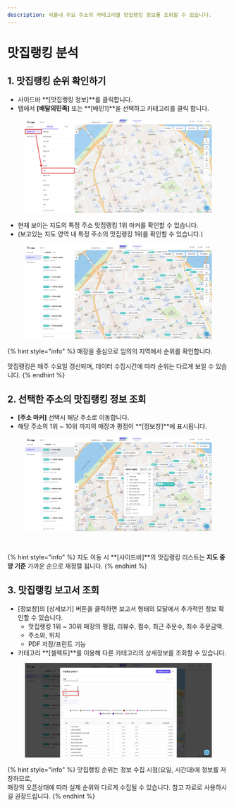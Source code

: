 ```yaml
---
description: 서울내 주요 주소의 카테고리별 맛집랭킹 정보를 조회할 수 있습니다.
---
```


# 맛집랭킹 분석

## 1. 맛집랭킹 순위 확인하기

* 사이드바 **\[맛집랭킹 정보]**를 클릭합니다.
* 탭에서 **\[배달의민족]** 또는 **\[배민1]**을 선택하고 카테고리를 클릭 합니다.

<figure><img src="../.gitbook/assets/ranking.png" alt=""><figcaption></figcaption></figure>

* 현재 보이는 지도의 특정 주소 맛집랭킹 1위 마커를 확인할 수 있습니다.
* (보고있는 지도 영역 내 특정 주소의 맛집랭킹 1위를 확인할 수 있습니다.)

<figure><img src="../.gitbook/assets/ranking2.png" alt=""><figcaption></figcaption></figure>

{% hint style="info" %}
매장을 중심으로 임의의 지역에서 순위를 확인합니다.

맛집랭킹은 매주 수요일 갱신되며, 데이터 수집시간에 따라 순위는 다르게 보일 수 있습니다.
{% endhint %}

## 2. 선택한 주소의 맛집랭킹 정보 조회

* **\[주소 마커]** 선택시 해당 주소로 이동합니다.
* 해당 주소의 1위 \~ 10위 까지의 매장과 평점이 **\[정보창]**에 표시됩니다.

<figure><img src="../.gitbook/assets/ranking3.png" alt=""><figcaption></figcaption></figure>

<figure><img src="../.gitbook/assets/ranking-select.gif" alt=""><figcaption></figcaption></figure>

{% hint style="info" %}
지도 이동 시 **\[사이드바]**의 맛집랭킹 리스트는 **지도 중앙 기준** 가까운 순으로 재정렬 됩니다.
{% endhint %}

## 3. 맛집랭킹 보고서 조회

* \[정보창]의 \[상세보기] 버튼을 클릭하면 보고서 형태의 모달에서 추가적인 정보 확인할 수 있습니다.
  * 맛집랭킹 1위 \~ 30위 매장의 평점, 리뷰수, 찜수, 최근 주문수, 최수 주문금액.&#x20;
  * 주소와, 위치
  * PDF 저장/프린트 기능
* 카테고리 **\[셀렉트]**를 이용해 다른 카테고리의 상세정보를 조회할 수 있습니다.

<figure><img src="../.gitbook/assets/ranking6.png" alt=""><figcaption></figcaption></figure>

{% hint style="info" %}
맛집랭킹 순위는 정보 수집 시점(요일, 시간대)에 정보를 저장하므로, \
매장의 오픈상태에 따라 실제 순위와 다르게 수집될 수 있습니다. 참고 자료로 사용하시길 권장드립니다.
{% endhint %}
